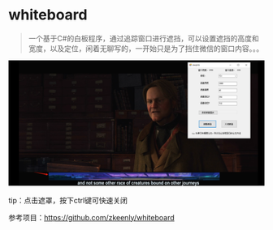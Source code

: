 # whiteboard
> 一个基于C#的白板程序，通过追踪窗口进行遮挡，可以设置遮挡的高度和宽度，以及定位，闲着无聊写的，一开始只是为了挡住微信的窗口内容。。。

![1698980770080](/img/1698980770080.jpg)

tip：点击遮罩，按下ctrl键可快速关闭

参考项目：https://github.com/zkeenly/whiteboard

